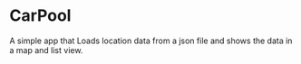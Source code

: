 # CarPool
A simple app that Loads location data from a json file and shows the data in a map and list view.
